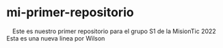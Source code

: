 # mi-primer-repositorio
<div align="center">
Este es nuestro primer repositorio para el grupo S1 de la MisionTic 2022
</div>
Esta es una nueva linea por Wilson
